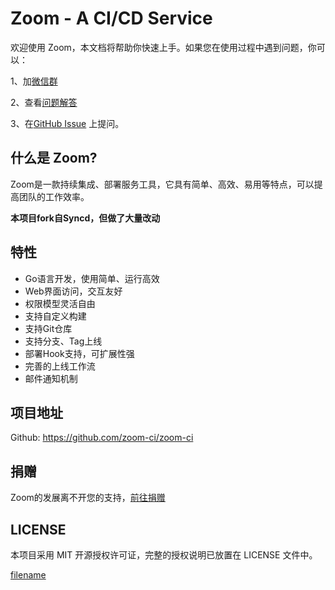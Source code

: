# Zoom - A CI/CD Service

欢迎使用 Zoom，本文档将帮助你快速上手。如果您在使用过程中遇到问题，你可以：

1、加[微信群](help.md)

2、查看[问题解答](troubleuse.md) 

3、在[GitHub Issue](https://github.com/zoom-ci/zoom-ci/issues) 上提问。

## 什么是 Zoom?

Zoom是一款持续集成、部署服务工具，它具有简单、高效、易用等特点，可以提高团队的工作效率。

**本项目fork自Syncd，但做了大量改动**

## 特性

- Go语言开发，使用简单、运行高效
- Web界面访问，交互友好
- 权限模型灵活自由
- 支持自定义构建
- 支持Git仓库
- 支持分支、Tag上线
- 部署Hook支持，可扩展性强
- 完善的上线工作流
- 邮件通知机制

## 项目地址

Github: https://github.com/zoom-ci/zoom-ci

## 捐赠

Zoom的发展离不开您的支持，[前往捐赠](donate.md)

## LICENSE

本项目采用 MIT 开源授权许可证，完整的授权说明已放置在 LICENSE 文件中。

[filename](include/footer.md ':include')